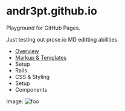 andr3pt.github.io
=================

Playground for GitHub Pages.


Just testing out prose.io MD editting abilities.

- [Overview](overview.html)
- [Markup & Templates](markup-and-templates)
 - Setup
 - Rails
- CSS & Styling
 - Setup
 - Components





Image:
![foo](http://www.dropbox.com/s/msxsso2hyuvpir2/Screenshot%202014-04-30%2015.26.30.png)

